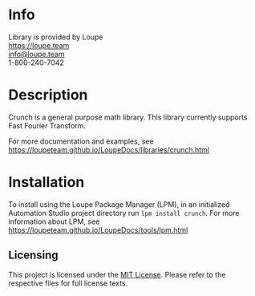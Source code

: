 # Info
Library is provided by Loupe  
https://loupe.team  
info@loupe.team  
1-800-240-7042  

# Description
Crunch is a general purpose math library. This library currently supports Fast Fourier Transform.

For more documentation and examples, see https://loupeteam.github.io/LoupeDocs/libraries/crunch.html

# Installation
To install using the Loupe Package Manager (LPM), in an initialized Automation Studio project directory run `lpm install crunch`. For more information about LPM, see https://loupeteam.github.io/LoupeDocs/tools/lpm.html

## Licensing

This project is licensed under the [MIT License](LICENSE). Please refer to the respective files for full license texts.